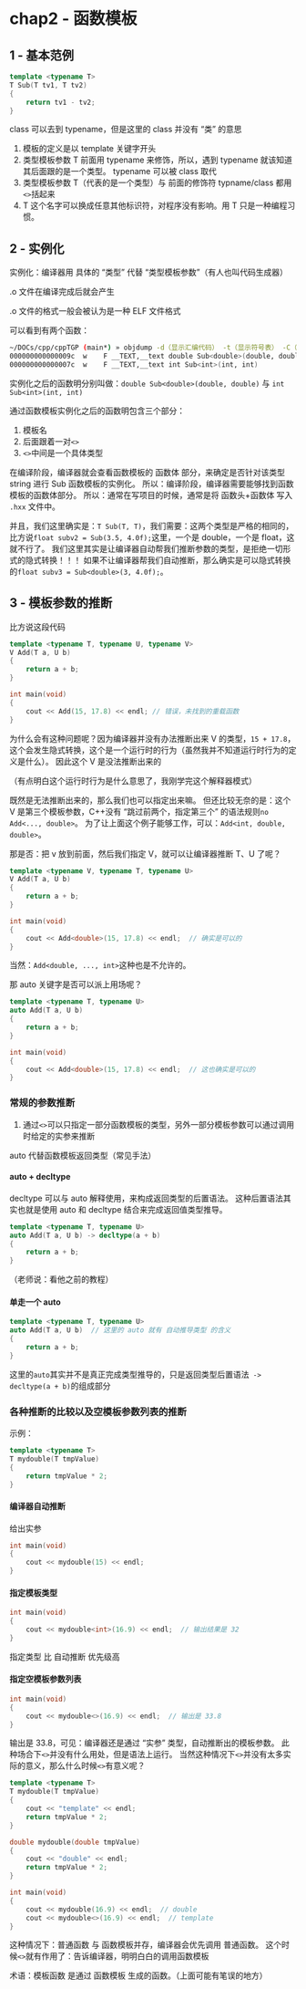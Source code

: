 # chap2 - 函数模板

## 1 - 基本范例

```cxx
template <typename T>
T Sub(T tv1, T tv2)
{
    return tv1 - tv2;
}
```

class 可以去到 typename，但是这里的 class 并没有 “类” 的意思

1. 模板的定义是以 template 关键字开头
2. 类型模板参数 T 前面用 typename 来修饰，所以，遇到 typename 就该知道其后面跟的是一个类型。
   typename 可以被 class 取代
3. 类型模板参数 T（代表的是一个类型）与 前面的修饰符 typname/class 都用`<>`括起来
4. T 这个名字可以换成任意其他标识符，对程序没有影响。用 T 只是一种编程习惯。

## 2 - 实例化

实例化：编译器用 具体的 “类型” 代替 “类型模板参数”（有人也叫代码生成器）

.o 文件在编译完成后就会产生

.o 文件的格式一般会被认为是一种 ELF 文件格式

可以看到有两个函数：

```sh
~/DOCs/cpp/cppTGP (main*) » objdump -d（显示汇编代码） -t（显示符号表） -C（去除名字修饰）  chap2-basic/s1_1.o
000000000000009c  w    F __TEXT,__text double Sub<double>(double, double)
000000000000007c  w    F __TEXT,__text int Sub<int>(int, int)
```

实例化之后的函数明分别叫做：`double Sub<double>(double, double)` 与 `int Sub<int>(int, int)`

通过函数模板实例化之后的函数明包含三个部分：

1. 模板名
2. 后面跟着一对`<>`
3. `<>`中间是一个具体类型

在编译阶段，编译器就会查看函数模板的 函数体 部分，来确定是否针对该类型 string 进行 Sub 函数模板的实例化。
所以：编译阶段，编译器需要能够找到函数模板的函数体部分。
所以：通常在写项目的时候，通常是将 函数头+函数体 写入 `.hxx` 文件中。

并且，我们这里确实是：`T Sub(T, T)`，我们需要：这两个类型是严格的相同的，
比方说`float subv2 = Sub(3.5, 4.0f);`这里，一个是 double，一个是 float，这就不行了。
我们这里其实是让编译器自动帮我们推断参数的类型，是拒绝一切形式的隐式转换！！！
如果不让编译器帮我们自动推断，那么确实是可以隐式转换的`float subv3 = Sub<double>(3, 4.0f);`。

## 3 - 模板参数的推断

比方说这段代码

```cxx
template <typename T, typename U, typename V>
V Add(T a, U b)
{
    return a + b;
}

int main(void)
{
    cout << Add(15, 17.8) << endl; // 错误，未找到的重载函数
}
```

为什么会有这种问题呢？因为编译器并没有办法推断出来 V 的类型，`15 + 17.8`，
这个会发生隐式转换，这个是一个运行时的行为（虽然我并不知道运行时行为的定义是什么）。
因此这个 V 是没法推断出来的

（有点明白这个运行时行为是什么意思了，我刚学完这个解释器模式）

既然是无法推断出来的，那么我们也可以指定出来嘛。
但还比较无奈的是：这个 V 是第三个模板参数，C++没有 “跳过前两个，指定第三个” 的语法规则`no Add<..., double>`。
为了让上面这个例子能够工作，可以：`Add<int, double, double>`。

那是否：把 v 放到前面，然后我们指定 V，就可以让编译器推断 T、U 了呢？

```cxx
template <typename V, typename T, typename U>
V Add(T a, U b)
{
    return a + b;
}

int main(void)
{
    cout << Add<double>(15, 17.8) << endl;  // 确实是可以的
}
```

当然：`Add<double, ..., int>`这种也是不允许的。

那 auto 关键字是否可以派上用场呢？

```cxx
template <typename T, typename U>
auto Add(T a, U b)
{
    return a + b;
}

int main(void)
{
    cout << Add<double>(15, 17.8) << endl;  // 这也确实是可以的
}
```

### 常规的参数推断

1. 通过`<>`可以只指定一部分函数模板的类型，另外一部分模板参数可以通过调用时给定的实参来推断

auto 代替函数模板返回类型（常见手法）

#### auto + decltype

decltype 可以与 auto 解释使用，来构成返回类型的后置语法。
这种后置语法其实也就是使用 auto 和 decltype 结合来完成返回值类型推导。

```cxx
template <typename T, typename U>
auto Add(T a, U b) -> decltype(a + b)
{
    return a + b;
}
```

（老师说：看他之前的教程）

#### 单走一个 auto

```cxx
template <typename T, typename U>
auto Add(T a, U b)  // 这里的 auto 就有 自动推导类型 的含义
{
    return a + b;
}
```

这里的`auto`其实并不是真正完成类型推导的，只是返回类型后置语法` -> decltype(a + b)`的组成部分

### 各种推断的比较以及空模板参数列表的推断

示例：

```cxx
template <typename T>
T mydouble(T tmpValue)
{
    return tmpValue * 2;
}
```

#### 编译器自动推断

给出实参

```cxx
int main(void)
{
	cout << mydouble(15) << endl;
}
```

#### 指定模板类型

```cxx
int main(void)
{
    cout << mydouble<int>(16.9) << endl;  // 输出结果是 32
}
```

指定类型 比 自动推断 优先级高

#### 指定空模板参数列表

```cxx
int main(void)
{
	cout << mydouble<>(16.9) << endl;  // 输出是 33.8
}
```

输出是 33.8，可见：编译器还是通过 “实参” 类型，自动推断出的模板参数。
此种场合下`<>`并没有什么用处，但是语法上运行。
当然这种情况下`<>`并没有太多实际的意义，那么什么时候`<>`有意义呢？

```cxx
template <typename T>
T mydouble(T tmpValue)
{
    cout << "template" << endl;
    return tmpValue * 2;
}

double mydouble(double tmpValue)
{
    cout << "double" << endl;
    return tmpValue * 2;
}

int main(void)
{
    cout << mydouble(16.9) << endl;  // double
	cout << mydouble<>(16.9) << endl;  // template
}
```

这种情况下：普通函数 与 函数模板并存，编译器会优先调用 普通函数。
这个时候`<>`就有作用了：告诉编译器，明明白白的调用函数模板

术语：模板函数 是通过 函数模板 生成的函数。（上面可能有笔误的地方）
